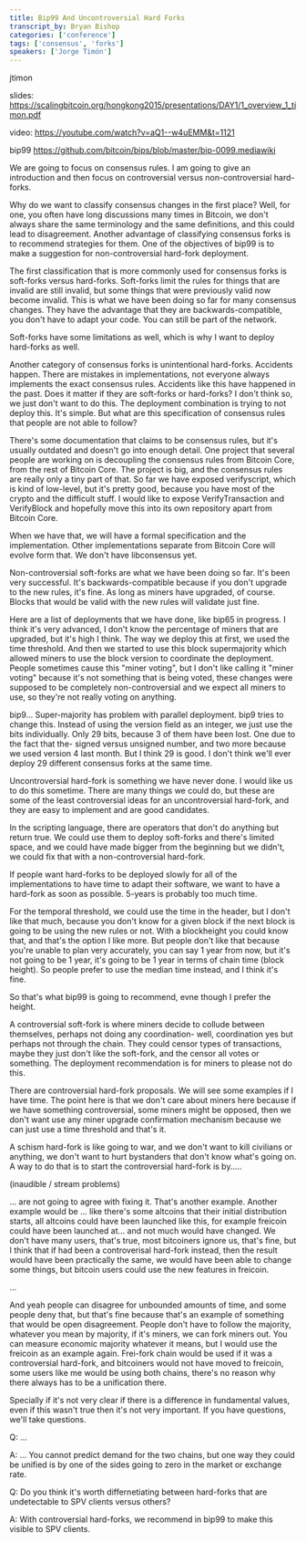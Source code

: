 ```yaml
---
title: Bip99 And Uncontroversial Hard Forks
transcript_by: Bryan Bishop
categories: ['conference']
tags: ['consensus', 'forks']
speakers: ['Jorge Timón']
---
```


jtimon

slides: <https://scalingbitcoin.org/hongkong2015/presentations/DAY1/1_overview_1_timon.pdf>

video: <https://youtube.com/watch?v=aQ1--w4uEMM&t=1121>

bip99 <https://github.com/bitcoin/bips/blob/master/bip-0099.mediawiki>

We are going to focus on consensus rules. I am going to give an introduction and then focus on controversial versus non-controversial hard-forks.

Why do we want to classify consensus changes in the first place? Well, for one, you often have long discussions many times in Bitcoin, we don't always share the same terminology and the same definitions, and this could lead to disagreement. Another advantage of classifying consensus forks is to recommend strategies for them. One of the objectives of bip99 is to make a suggestion for non-controversial hard-fork deployment.

The first classification that is more commonly used for consensus forks is soft-forks versus hard-forks. Soft-forks limit the rules for things that are invalid are still invalid, but some things that were previously valid now become invalid. This is what we have been doing so far for many consensus changes. They have the advantage that they are backwards-compatible, you don't have to adapt your code. You can still be part of the network.

Soft-forks have some limitations as well, which is why I want to deploy hard-forks as well.

Another category of consensus forks is unintentional hard-forks. Accidents happen. There are mistakes in implementations, not everyone always implements the exact consensus rules. Accidents like this have happened in the past. Does it matter if they are soft-forks or hard-forks? I don't think so, we just don't want to do this. The deployment combination is trying to not deploy this. It's simple. But what are this specification of consensus rules that people are not able to follow?

There's some documentation that claims to be consensus rules, but it's usually outdated and doesn't go into enough detail. One project that several people are working on is decoupling the consensus rules from Bitcoin Core, from the rest of Bitcoin Core. The project is big, and the consensus rules are really only a tiny part of that. So far we have exposed verifyscript, which is kind of low-level, but it's pretty good, because you have most of the crypto and the difficult stuff. I would like to expose VerifyTransaction and VerifyBlock and hopefully move this into its own repository apart from Bitcoin Core.

When we have that, we will have a formal specification and the implementation. Other implementations separate from Bitcoin Core will evolve form that. We don't have libconsensus yet.

Non-controversial soft-forks are what we have been doing so far. It's been very successful. It's backwards-compatible because if you don't upgrade to the new rules, it's fine. As long as miners have upgraded, of course. Blocks that would be valid with the new rules will validate just fine.

Here are a list of deployments that we have done, like bip65 in progress. I think it's very advanced, I don't know the percentage of miners that are upgraded, but it's high I think. The way we deploy this at first, we used the time threshold. And then we started to use this block supermajority which allowed miners to use the block version to coordinate the deployment. People sometimes cause this "miner voting", but I don't like calling it "miner voting" because it's not something that is being voted, these changes were supposed to be completely non-controversial and we expect all miners to use, so they're not really voting on anything.

bip9... Super-majority has problem with parallel deployment. bip9 tries to change this. Instead of using the version field as an integer, we just use the bits individually. Only 29 bits, because 3 of them have been lost. One due to the fact that the- signed versus unsigned number, and two more because we used version 4 last month. But I think 29 is good. I don't think we'll ever deploy 29 different consensus forks at the same time.

Uncontroversial hard-fork is something we have never done. I would like us to do this sometime. There are many things we could do, but these are some of the least controversial ideas for an uncontroversial hard-fork, and they are easy to implement and are good candidates.

In the scripting language, there are operators that don't do anything but return true. We could use them to deploy soft-forks and there's limited space, and we could have made bigger from the beginning but we didn't, we could fix that with a non-controversial hard-fork.

If people want hard-forks to be deployed slowly for all of the implementations to have time to adapt their software, we want to have a hard-fork as soon as possible. 5-years is probably too much time.

For the temporal threshold, we could use the time in the header, but I don't like that much, because you don't know for a given block if the next block is going to be using the new rules or not. With a blockheight you could know that, and that's the option I like more. But people don't like that because you're unable to plan very accurately, you can say 1 year from now, but it's not going to be 1 year, it's going to be 1 year in terms of chain time (block height). So people prefer to use the median time instead, and I think it's fine.

So that's what bip99 is going to recommend, evne though I prefer the height.

A controversial soft-fork is where miners decide to collude between themselves, perhaps not doing any coordination- well, coordination yes but perhaps not through the chain. They could censor types of transactions, maybe they just don't like the soft-fork, and the censor all votes or something. The deployment recommendation is for miners to please not do this.

There are controversial hard-fork proposals. We will see some examples if I have time. The point here is that we don't care about miners here because if we have something controversial, some miners might be opposed, then we don't want use any miner upgrade confirmation mechanism because we can just use a time threshold and that's it.

A schism hard-fork is like going to war, and we don't want to kill civilians or anything, we don't want to hurt bystanders that don't know what's going on. A way to do that is to start the controversial hard-fork is by..... 

(inaudible / stream problems)

... are not going to agree with fixing it. That's another example. Another example would be ... like there's some altcoins that their initial distribution starts, all altcoins could have been launched like this, for example freicoin could have been launched at... and not much would have changed. We don't have many users, that's true, most bitcoiners ignore us, that's fine, but I think that if had been a controverisal hard-fork instead, then the result would have been practically the same, we would have been able to change some things, but bitcoin users could use the new features in freicoin.

...

And yeah people can disagree for unbounded amounts of time, and some people deny that, but that's fine because that's an example of something that would be open disagreement. People don't have to follow the majority, whatever you mean by majority, if it's miners, we can fork miners out. You can measure economic majority whatever it means, but I would use the freicoin as an example again. Frei-fork chain would be used if it was a controversial hard-fork, and bitcoiners would not have moved to freicoin, some users like me would be using both chains, there's no reason why there always has to be a unification there.

Specially if it's not very clear if there is a difference in fundamental values, even if this wasn't true then it's not very important. If you have questions, we'll take questions.

Q: ...

A: ... You cannot predict demand for the two chains, but one way they could be unified is by one of the sides going to zero in the market or exchange rate.

Q: Do you think it's worth differnetiating between hard-forks that are undetectable to SPV clients versus others?

A: With controversial hard-forks, we recommend in bip99 to make this visible to SPV clients.
